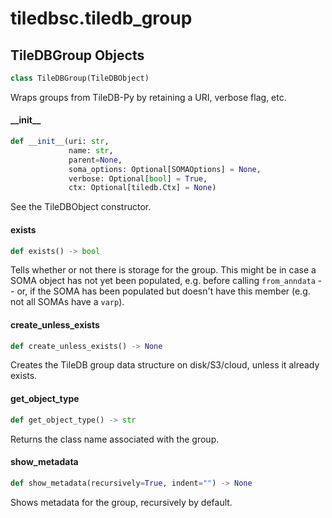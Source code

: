 <a id="tiledbsc.tiledb_group"></a>

# tiledbsc.tiledb\_group

<a id="tiledbsc.tiledb_group.TileDBGroup"></a>

## TileDBGroup Objects

```python
class TileDBGroup(TileDBObject)
```

Wraps groups from TileDB-Py by retaining a URI, verbose flag, etc.

<a id="tiledbsc.tiledb_group.TileDBGroup.__init__"></a>

#### \_\_init\_\_

```python
def __init__(uri: str,
             name: str,
             parent=None,
             soma_options: Optional[SOMAOptions] = None,
             verbose: Optional[bool] = True,
             ctx: Optional[tiledb.Ctx] = None)
```

See the TileDBObject constructor.

<a id="tiledbsc.tiledb_group.TileDBGroup.exists"></a>

#### exists

```python
def exists() -> bool
```

Tells whether or not there is storage for the group. This might be in case a SOMA
object has not yet been populated, e.g. before calling `from_anndata` -- or, if the
SOMA has been populated but doesn't have this member (e.g. not all SOMAs have a `varp`).

<a id="tiledbsc.tiledb_group.TileDBGroup.create_unless_exists"></a>

#### create\_unless\_exists

```python
def create_unless_exists() -> None
```

Creates the TileDB group data structure on disk/S3/cloud, unless it already exists.

<a id="tiledbsc.tiledb_group.TileDBGroup.get_object_type"></a>

#### get\_object\_type

```python
def get_object_type() -> str
```

Returns the class name associated with the group.

<a id="tiledbsc.tiledb_group.TileDBGroup.show_metadata"></a>

#### show\_metadata

```python
def show_metadata(recursively=True, indent="") -> None
```

Shows metadata for the group, recursively by default.

